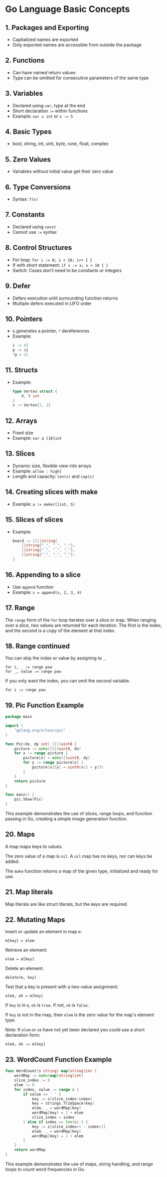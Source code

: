 # Go Language Basic Concepts

## 1. Packages and Exporting

- Capitalized names are exported
- Only exported names are accessible from outside the package

## 2. Functions

- Can have named return values
- Type can be omitted for consecutive parameters of the same type

## 3. Variables

- Declared using `var`, type at the end
- Short declaration `:=` within functions
- Example: `var x int` or `x := 5`

## 4. Basic Types

- bool, string, int, uint, byte, rune, float, complex

## 5. Zero Values

- Variables without initial value get their zero value

## 6. Type Conversions

- Syntax: `T(v)`

## 7. Constants

- Declared using `const`
- Cannot use `:=` syntax

## 8. Control Structures

- For loop: `for i := 0; i < 10; i++ { }`
- If with short statement: `if v := x; v < 10 { }`
- Switch: Cases don't need to be constants or integers

## 9. Defer

- Defers execution until surrounding function returns
- Multiple defers executed in LIFO order

## 10. Pointers

- `&` generates a pointer, `*` dereferences
- Example:
  ```go
  i := 42
  p := &i
  *p = 21
  ```

## 11. Structs

- Example:
  ```go
  type Vertex struct {
      X, Y int
  }
  v := Vertex{1, 2}
  ```

## 12. Arrays

- Fixed size
- Example: `var a [10]int`

## 13. Slices

- Dynamic size, flexible view into arrays
- Example: `a[low : high]`
- Length and capacity: `len(s)` and `cap(s)`

## 14. Creating slices with make

- Example: `a := make([]int, 5)`

## 15. Slices of slices

- Example:
  ```go
  board := [][]string{
      []string{"_", "_", "_"},
      []string{"_", "_", "_"},
      []string{"_", "_", "_"},
  }
  ```

## 16. Appending to a slice

- Use `append` function
- Example: `s = append(s, 2, 3, 4)`

## 17. Range

The `range` form of the `for` loop iterates over a slice or map.
When ranging over a slice, two values are returned for each iteration. The first is the index, and the second is a copy of the element at that index.

## 18. Range continued

You can skip the index or value by assigning to `_`.

```
for i, _ := range pow
for _, value := range pow
```

If you only want the index, you can omit the second variable.

```
for i := range pow
```

## 19. Pic Function Example

```go
package main

import (
	"golang.org/x/tour/pic"
)

func Pic(dx, dy int) [][]uint8 {
    picture := make([][]uint8, dx)
    for x := range picture {
        picture[x] = make([]uint8, dy)
        for y := range picture[x] {
            picture[x][y] = uint8(x/2 + y/3)
        }
    }
    return picture
}

func main() {
	pic.Show(Pic)
}
```

This example demonstrates the use of slices, range loops, and function passing in Go, creating a simple image generation function.


## 20. Maps

A map maps keys to values.

The zero value of a map is `nil`. A `nil` map has no keys, nor can keys be added.

The `make` function returns a map of the given type, initialized and ready for use.

## 21. Map literals

Map literals are like struct literals, but the keys are required.

## 22. Mutating Maps

Insert or update an element in map `m`:

```
m[key] = elem
```

Retrieve an element:

```
elem = m[key]
```

Delete an element:

```
delete(m, key)
```

Test that a key is present with a two-value assignment:

```
elem, ok = m[key]
```

If `key` is in `m`, `ok` is `true`. If not, `ok` is `false`.

If `key` is not in the map, then `elem` is the zero value for the map's element type.

Note: If `elem` or `ok` have not yet been declared you could use a short declaration form:

```
elem, ok := m[key]
```

## 23. WordCount Function Example

```go
func WordCount(s string) map[string]int {
    wordMap := make(map[string]int)
    slice_index := 0
    elem := 0
    for index, value := range s {
        if value == ' ' {
            key := s[slice_index:index]
            key = strings.TrimSpace(key)
            elem, _ = wordMap[key]
            wordMap[key] = 1 + elem
            slice_index = index
        } else if index == len(s)-1 {
            key := s[slice_index+1 : index+1]
            elem, _ = wordMap[key]
            wordMap[key] = 1 + elem
        }
    }
    return wordMap
}
```

This example demonstrates the use of maps, string handling, and range loops to count word frequencies in Go.
